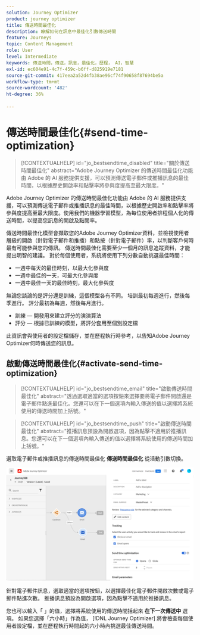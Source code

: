 ```yaml
---
solution: Journey Optimizer
product: journey optimizer
title: 傳送時間最佳化
description: 瞭解如何在訊息中最佳化引數傳送時間
feature: Journeys
topic: Content Management
role: User
level: Intermediate
keywords: 傳送時間，傳送，訊息，最佳化，歷程， AI，智慧
exl-id: ec604e91-4c7f-459c-b6ff-d825919e7181
source-git-commit: 417eea2a52d4fb38ae96cf74f90658f87694be5a
workflow-type: tm+mt
source-wordcount: '482'
ht-degree: 36%

---
```


# 傳送時間最佳化{#send-time-optimization}

>[!CONTEXTUALHELP]
>id="jo_bestsendtime_disabled"
>title="關於傳送時間最佳化"
>abstract="Adobe Journey Optimizer 的傳送時間最佳化功能由 Adobe 的 AI 服務提供支援，可以預測傳送電子郵件或推播訊息的最佳時間，以根據歷史開啟率和點擊率將參與度提高至最大限度。"

Adobe Journey Optimizer 的傳送時間最佳化功能由 Adobe 的 AI 服務提供支援，可以預測傳送電子郵件或推播訊息的最佳時間，以根據歷史開啟率和點擊率將參與度提高至最大限度。使用我們的機器學習模型，為每位使用者排程個人化的傳送時間，以提高您訊息的開啟及點閱率。

傳送時間最佳化模型會擷取您的Adobe Journey Optimizer資料，並檢視使用者層級的開啟（針對電子郵件和推播）和點按（針對電子郵件）率，以判斷客戶何時最有可能參與您的傳訊。 傳送時間最佳化需要至少一個月的訊息追蹤資料，才能提出明智的建議。 對於每個使用者，系統將使用下列分數自動挑選最佳時間：

* 一週中每天的最佳時刻，以最大化參與度
* 一週中最佳的一天，可最大化參與度
* 一週中最佳一天的最佳時刻，最大化參與度

無論您談論的是評分還是訓練，這個模型各有不同。 培訓最初每週進行，然後每季進行。 評分最初為每週，然後每月進行。

* 訓練 — 開發用來建立評分的演演算法
* 評分 — 根據已訓練的模型，將評分套用至個別設定檔

此資訊會與使用者的設定檔儲存，並在歷程執行時參考，以告知Adobe Journey Optimizer何時傳送您的訊息。

## 啟動傳送時間最佳化{#activate-send-time-optimization}

>[!CONTEXTUALHELP]
>id="jo_bestsendtime_email"
>title="啟動傳送時間最佳化"
>abstract="透過選取適當的選項按鈕來選擇要將電子郵件開啟還是電子郵件點進最佳化。您還可以在下一個選項內輸入傳送的值以選擇將系統使用的傳送時間加上括號。"

>[!CONTEXTUALHELP]
>id="jo_bestsendtime_push"
>title="啟動傳送時間最佳化"
>abstract="推播訊息預設為開啟選項，因為點擊不適用於推播訊息。您還可以在下一個選項內輸入傳送的值以選擇將系統使用的傳送時間加上括號。"

選取電子郵件或推播訊息的傳送時間最佳化 **傳送時間最佳化** 從活動引數切換。

![](../building-journeys/assets/jo-message5.png)

針對電子郵件訊息，選取適當的選項按鈕，以選擇最佳化電子郵件開啟次數或電子郵件點進次數。 推播訊息預設為開啟選項，因為點擊不適用於推播訊息。

您也可以輸入「 」的值，選擇將系統使用的傳送時間括起來 **在下一次傳送中** 選項。 如果您選擇「六小時」作為值， [!DNL Journey Optimizer] 將會檢查每個使用者設定檔，並在歷程執行時間起的六小時內挑選最佳傳送時間。
